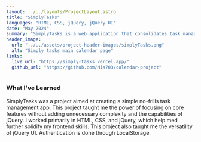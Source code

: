 ```yaml
---
layout: ../../layouts/ProjectLayout.astro
title: "SimplyTasks"
languages: "HTML, CSS, jQuery, jQuery UI"
date: "May 2024"
summary: "SimplyTasks is a web application that consolidates task management into a clean and straightforward monthly calendar view with an integrated to-do list. Designed for users who value simplicity and functionality, the app offers a place to organise tasks without distractions. Developed entirely with HTML, CSS, and jQuery, this project served as the final assignment for the course ICT 4505: Web Design and Management I in Spring 2024."
header_image:
  url: "../../assets/project-header-images/simplyTasks.png"
  alt: "Simply tasks main calendar page"
links:
  live_url: "https://simply-tasks.vercel.app/"
  github_url: "https://github.com/Mia703/calendar-project"
---
```


### What I've Learned

SimplyTasks was a project aimed at creating a simple no-frills task management app. This project taught me the power of focusing on core features without adding unnecessary complexity and the capabilities of jQuery. I worked primarily in HTML, CSS, and jQuery, which help med further solidify my frontend skills. This project also taught me the versatility of jQuery UI. Authentication is done through LocalStorage.
